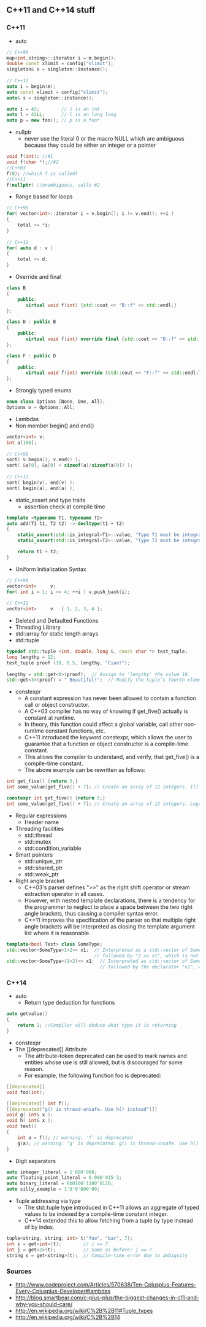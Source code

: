 ## C++11 and C++14 stuff

### C++11
- auto
```cpp
// C++98
map<int,string>::iterator i = m.begin();
double const xlimit = config["xlimit"];
singleton& s = singleton::instance();
 
// C++11
auto i = begin(m);
auto const xlimit = config["xlimit"];
auto& s = singleton::instance();

auto i = 42;        // i is an int
auto l = 42LL;      // l is an long long
auto p = new foo(); // p is a foo*
```
- nullptr
    - never use the literal 0 or the macro NULL which are ambiguous because they could be either an integer or a pointer
```cpp
void f(int); //#1
void f(char *);//#2
//C++03
f(0); //which f is called?
//C++11
f(nullptr) //unambiguous, calls #2
```
- Range based for loops
```cpp
// C++98
for( vector<int>::iterator i = v.begin(); i != v.end(); ++i ) 
{
    total += *i;
}
 
// C++11
for( auto d : v )
{
    total += d;
}
```
- Override and final
```cpp
class B 
{
    public:
       virtual void f(int) {std::cout << "B::f" << std::endl;}
};

class D : public B
{
    public:
       virtual void f(int) override final {std::cout << "D::f" << std::endl;}
};

class F : public D
{
    public:
       virtual void f(int) override {std::cout << "F::f" << std::endl;}
};
```
- Strongly typed enums
```cpp
enum class Options {None, One, All};
Options o = Options::All;
```
- Lambdas
- Non member begin() and end()
```cpp
vector<int> v;
int a[100];
 
// C++98
sort( v.begin(), v.end() );
sort( &a[0], &a[0] + sizeof(a)/sizeof(a[0]) );
 
// C++11
sort( begin(v), end(v) );
sort( begin(a), end(a) );
```
- static_assert and type traits
    - assertion check at compile time
```cpp
template <typename T1, typename T2>
auto add(T1 t1, T2 t2) -> decltype(t1 + t2)
{
    static_assert(std::is_integral<T1>::value, "Type T1 must be integral");
    static_assert(std::is_integral<T2>::value, "Type T2 must be integral");

    return t1 + t2;
}
```
- Uniform Initialization Syntax
```cpp
// C++98
vector<int>     v;
for( int i = 1; i <= 4; ++i ) v.push_back(i);
 
// C++11
vector<int>     v   { 1, 2, 3, 4 };
```
- Deleted and Defaulted Functions
- Threading Library
- std::array for static length arrays
- std::tuple
```cpp
typedef std::tuple <int, double, long &, const char *> test_tuple;
long lengthy = 12;
test_tuple proof (18, 6.5, lengthy, "Ciao!");
 
lengthy = std::get<0>(proof);  // Assign to 'lengthy' the value 18.
std::get<3>(proof) = " Beautiful!";  // Modify the tuple’s fourth element.
```
- constexpr
    - A constant expression has never been allowed to contain a function call or object constructor.
    - A C++03 compiler has no way of knowing if get_five() actually is constant at runtime.
    - In theory, this function could affect a global variable, call other non-runtime constant functions, etc.
    - C++11 introduced the keyword constexpr, which allows the user to guarantee that a function or object constructor is a compile-time constant.
    - This allows the compiler to understand, and verify, that get_five() is a compile-time constant.
    - The above example can be rewritten as follows:
```cpp
int get_five() {return 5;}
int some_value[get_five() + 7]; // Create an array of 12 integers. Ill-formed C++

constexpr int get_five() {return 5;}
int some_value[get_five() + 7]; // Create an array of 12 integers. Legal C++11
```
- Regular expressions
    - Header name <regex>
- Threading facilities
    - std::thread
    - std::mutex
    - std::condition_variable
- Smart pointers
    - std::unique_ptr
    - std::shared_ptr
    - std::weak_ptr
- Right angle bracket
    - C++03's parser defines ">>" as the right shift operator or stream extraction operator in all cases.
    - However, with nested template declarations, there is a tendency for the programmer to neglect to place a space between the two right angle brackets, thus causing a compiler syntax error.
    - C++11 improves the specification of the parser so that multiple right angle brackets will be interpreted as closing the template argument list where it is reasonable.
```cpp
template<bool Test> class SomeType;
std::vector<SomeType<1>2>> x1;  // Interpreted as a std::vector of SomeType<true>,
                                // followed by "2 >> x1", which is not legal syntax for a declarator. 1 is true.
std::vector<SomeType<(1>2)>> x1;  // Interpreted as std::vector of SomeType<false>,
                                  // followed by the declarator "x1", which is legal C++11 syntax. (1>2) is false.
```


### C++14
- auto
    - Return type deduction for functions
```cpp
auto getvalue()
{
    return 2; //Compiler will deduce what type it is returning
}
```
- constexpr
- The [[deprecated]] Attribute
    - The attribute-token deprecated can be used to mark names and entities whose use is still allowed, but is discouraged for some reason.
    - For example, the following function foo is deprecated:
```cpp
[[deprecated]]
void foo(int);

[[deprecated]] int f();
[[deprecated("g() is thread-unsafe. Use h() instead")]]
void g( int& x );
void h( int& x );
void test() 
{
    int a = f(); // warning: 'f' is deprecated
    g(a); // warning: 'g' is deprecated: g() is thread-unsafe. Use h() instead
}
```
- Digit separators
```cpp
auto integer_literal = 1'000'000;
auto floating_point_literal = 0.000'015'3;
auto binary_literal = 0b0100'1100'0110;
auto silly_example = 1'0'0'000'00;
```
- Tuple addressing via type
    - The std::tuple type introduced in C++11 allows an aggregate of typed values to be indexed by a compile-time constant integer.
    - C++14 extended this to allow fetching from a tuple by type instead of by index.
```cpp
tuple<string, string, int> t("foo", "bar", 7);
int i = get<int>(t);        // i == 7
int j = get<2>(t);          // Same as before: j == 7
string s = get<string>(t);  // Compile-time error due to ambiguity
```










### Sources
- http://www.codeproject.com/Articles/570638/Ten-Cplusplus-Features-Every-Cplusplus-Developer#lambdas
- http://blog.smartbear.com/c-plus-plus/the-biggest-changes-in-c11-and-why-you-should-care/
- http://en.wikipedia.org/wiki/C%2B%2B11#Tuple_types
- http://en.wikipedia.org/wiki/C%2B%2B14
